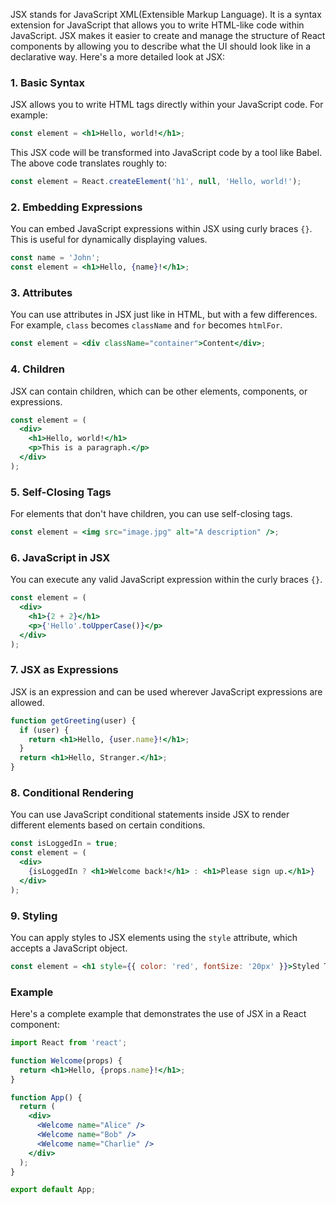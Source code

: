 JSX stands for JavaScript XML(Extensible Markup Language). It is a syntax extension for JavaScript that allows you to write HTML-like code within JavaScript. JSX makes it easier to create and manage the structure of React components by allowing you to describe what the UI should look like in a declarative way. Here's a more detailed look at JSX:

### 1. **Basic Syntax**

JSX allows you to write HTML tags directly within your JavaScript code. For example:

```jsx
const element = <h1>Hello, world!</h1>;
```

This JSX code will be transformed into JavaScript code by a tool like Babel. The above code translates roughly to:

```javascript
const element = React.createElement('h1', null, 'Hello, world!');
```

### 2. **Embedding Expressions**

You can embed JavaScript expressions within JSX using curly braces `{}`. This is useful for dynamically displaying values.

```jsx
const name = 'John';
const element = <h1>Hello, {name}!</h1>;
```

### 3. **Attributes**

You can use attributes in JSX just like in HTML, but with a few differences. For example, `class` becomes `className` and `for` becomes `htmlFor`.

```jsx
const element = <div className="container">Content</div>;
```

### 4. **Children**

JSX can contain children, which can be other elements, components, or expressions.

```jsx
const element = (
  <div>
    <h1>Hello, world!</h1>
    <p>This is a paragraph.</p>
  </div>
);
```

### 5. **Self-Closing Tags**

For elements that don't have children, you can use self-closing tags.

```jsx
const element = <img src="image.jpg" alt="A description" />;
```

### 6. **JavaScript in JSX**

You can execute any valid JavaScript expression within the curly braces `{}`.

```jsx
const element = (
  <div>
    <h1>{2 + 2}</h1>
    <p>{'Hello'.toUpperCase()}</p>
  </div>
);
```

### 7. **JSX as Expressions**

JSX is an expression and can be used wherever JavaScript expressions are allowed.

```jsx
function getGreeting(user) {
  if (user) {
    return <h1>Hello, {user.name}!</h1>;
  }
  return <h1>Hello, Stranger.</h1>;
}
```

### 8. **Conditional Rendering**

You can use JavaScript conditional statements inside JSX to render different elements based on certain conditions.

```jsx
const isLoggedIn = true;
const element = (
  <div>
    {isLoggedIn ? <h1>Welcome back!</h1> : <h1>Please sign up.</h1>}
  </div>
);
```

### 9. **Styling**

You can apply styles to JSX elements using the `style` attribute, which accepts a JavaScript object.

```jsx
const element = <h1 style={{ color: 'red', fontSize: '20px' }}>Styled Text</h1>;
```

### Example

Here's a complete example that demonstrates the use of JSX in a React component:

```jsx
import React from 'react';

function Welcome(props) {
  return <h1>Hello, {props.name}!</h1>;
}

function App() {
  return (
    <div>
      <Welcome name="Alice" />
      <Welcome name="Bob" />
      <Welcome name="Charlie" />
    </div>
  );
}

export default App;
```
